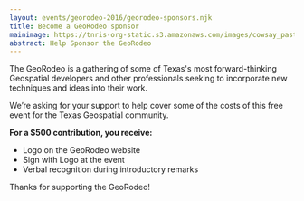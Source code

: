 ```yaml
---
layout: events/georodeo-2016/georodeo-sponsors.njk
title: Become a GeoRodeo sponsor
mainimage: https://tnris-org-static.s3.amazonaws.com/images/cowsay_pasture_web_first.jpg
abstract: Help Sponsor the GeoRodeo
---
```


The GeoRodeo is a gathering of some of Texas's most forward-thinking Geospatial developers and other professionals seeking to incorporate new techniques and ideas into their work.

We’re asking for your support to help cover some of the costs of this free event for the Texas Geospatial community. 

**For a $500 contribution, you receive:**
- Logo on the GeoRodeo website
- Sign with Logo at the event
- Verbal recognition during introductory remarks

Thanks for supporting the GeoRodeo!


